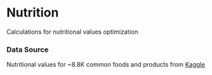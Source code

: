 # Nutrition

Calculations for nutritional values optimization

### Data Source

Nutritional values for ~8.8K common foods and products from [Kaggle](https://www.kaggle.com/datasets/trolukovich/nutritional-values-for-common-foods-and-products)

